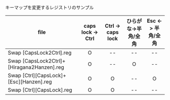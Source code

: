 キーマップを変更するレジストリのサンプル

|file|caps lock -> Ctrl|Ctrl -> caps lock|ひらがな->半角/全角|Esc <-> 半角/全角|
|---|:-:|:-:|:-:|:-:|
|Swap [CapsLock2Ctrl].reg| O | -- | -- | -- |
|Swap [CapsLock2Ctrl]+[Hiragana2Hanzen].reg| O | -- | O | -- |
|Swap [Ctrl][CapsLock]+[Esc][Hanzen].reg| O | O | -- | O |
|Swap [Ctrl][CapsLock].reg| O | O | -- | -- |
